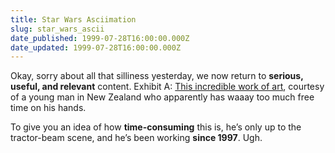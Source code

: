 ```yaml
---
title: Star Wars Asciimation
slug: star_wars_ascii
date_published: 1999-07-28T16:00:00.000Z
date_updated: 1999-07-28T16:00:00.000Z
---
```


Okay, sorry about all that silliness yesterday, we now return to **serious, useful, and relevant** content. Exhibit A: [This incredible work of art](http://www.asciimation.co.nz), courtesy of a young man in New Zealand who apparently has waaay too much free time on his hands.

To give you an idea of how **time-consuming** this is, he’s only up to the tractor-beam scene, and he’s been working **since 1997**. Ugh.
